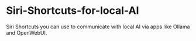 # Siri-Shortcuts-for-local-AI
Siri Shortcuts you can use to communicate with local AI via apps like Ollama and OpenWebUI.
